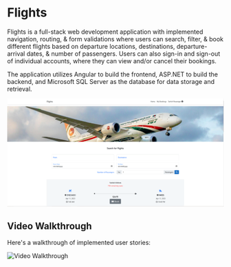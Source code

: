 # Flights

Flights is a full-stack web development application with implemented navigation, routing, & form validations where users can search, filter, & book different flights based on departure locations, destinations, departure-arrival dates, & number of passengers. Users can also sign-in and sign-out of individual accounts, where they can view and/or cancel their bookings.

The application utilizes Angular to build the frontend, ASP.NET to build the backend, and Microsoft SQL Server as the database for data storage and retrieval.

<img src='flights.PNG' title='Webpage Overview' width='' alt='Webpage Overview' />


## Video Walkthrough

Here's a walkthrough of implemented user stories:

<img src='walkthrough.gif' title='Video Walkthrough' width='' alt='Video Walkthrough' />

